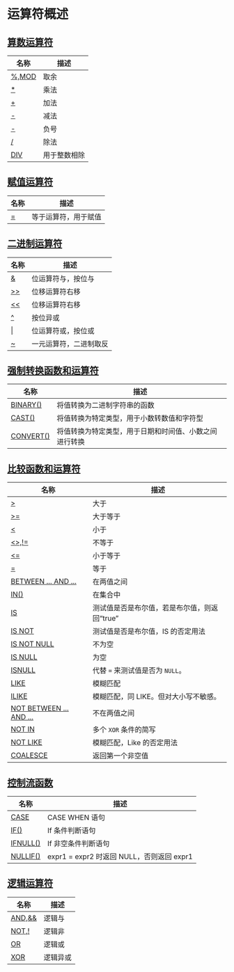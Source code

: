 # **运算符概述**

## [**算数运算符**](arithmetic-operators/arithmetic-operators-overview.md)

| 名称 | 描述|
|---|-----|
| [%,MOD](arithmetic-operators/mod.md) | 取余 |
| [*](arithmetic-operators/multiplication.md) | 乘法 |
| [+](arithmetic-operators/addition.md) | 加法 |
| [-](arithmetic-operators/minus.md) | 减法 |
| [-](arithmetic-operators/unary-minus.md) | 负号 |
| [/](arithmetic-operators/division.md) | 除法 |
| [DIV](arithmetic-operators/div.md) | 用于整数相除 |

## [**赋值运算符**](assignment-operators/assignment-operators-overview.md)

| 名称 | 描述|
|---|-----|
| [=](assignment-operators/equal.md) | 等于运算符，用于赋值 |

## [**二进制运算符**](bit-functions-and-operators/bit-functions-and-operators-overview.md)

| 名称 | 描述|
|---|-----|
| [&](bit-functions-and-operators/bitwise-and.md) | 位运算符与，按位与 |
| [>>](bit-functions-and-operators/right-shift.md) | 位移运算符右移 |
| [<<](bit-functions-and-operators/left-shift.md) |位移运算符右移 |
| [^](bit-functions-and-operators/bitwise-xor.md) |按位异或 |
| [\|](bit-functions-and-operators/bitwise-or.md) |位运算符或，按位或|
| [~](bit-functions-and-operators/bitwise-inversion.md) |一元运算符，二进制取反 |

## [**强制转换函数和运算符**](cast-functions-and-operators/cast-functions-and-operators-overview.md)

| 名称 | 描述|
|---|-----|
| [BINARY()](cast-functions-and-operators/binary.md) | 将值转换为二进制字符串的函数 |
| [CAST()](cast-functions-and-operators/cast.md) | 将值转换为特定类型，用于小数转数值和字符型 |
| [CONVERT()](cast-functions-and-operators/convert.md) | 将值转换为特定类型，用于日期和时间值、小数之间进行转换 |

## [**比较函数和运算符**](comparison-functions-and-operators/comparison-functions-and-operators-overview.md)

| 名称 | 描述|
|---|-----|
| [>](comparison-functions-and-operators/greater-than.md) | 大于 |
| [>=](comparison-functions-and-operators/greater-than-or-equal.md) | 大于等于 |
| [<](comparison-functions-and-operators/less-than.md) | 小于 |
| [<>,!=](comparison-functions-and-operators/not-equal.md) | 不等于 |
| [<=](comparison-functions-and-operators/less-than-or-equal.md) | 小于等于 |
| [=](comparison-functions-and-operators/assign-equal.md) | 等于 |
| [BETWEEN ... AND ...](comparison-functions-and-operators/between.md) | 在两值之间 |
| [IN()](comparison-functions-and-operators/in.md) | 在集合中 |
| [IS](comparison-functions-and-operators/is.md) | 测试值是否是布尔值，若是布尔值，则返回“true” |
| [IS NOT](comparison-functions-and-operators/is-not.md) | 测试值是否是布尔值，IS 的否定用法 |
| [IS NOT NULL](comparison-functions-and-operators/is-not-null.md) | 不为空 |
| [IS NULL](comparison-functions-and-operators/is-null.md) | 为空 |
| [ISNULL](comparison-functions-and-operators/function_isnull.md) | 代替 `=` 来测试值是否为 `NULL`。|
| [LIKE](comparison-functions-and-operators/like.md) | 模糊匹配 |
| [ILIKE](comparison-functions-and-operators/ilike.md) | 模糊匹配，同 LIKE。但对大小写不敏感。 |
| [NOT BETWEEN ... AND ...](comparison-functions-and-operators/not-between.md) | 不在两值之间 |
| [NOT IN](comparison-functions-and-operators/not-in.md) | 多个 `XOR` 条件的简写 |
| [NOT LIKE](comparison-functions-and-operators/not-like.md) | 模糊匹配，Like 的否定用法 |
| [COALESCE](comparison-functions-and-operators/coalesce.md)|返回第一个非空值|

## [**控制流函数**](flow-control-functions/flow-control-functions-overview.md)

| 名称 | 描述|
|---|-----|
| [CASE](flow-control-functions/case-when.md) | CASE WHEN 语句 |
| [IF()](flow-control-functions/function_if.md) | If 条件判断语句 |
| [IFNULL()](flow-control-functions/function_ifnull.md) | If 非空条件判断语句 |
| [NULLIF()](flow-control-functions/function_nullif.md) | expr1 = expr2 时返回 NULL，否则返回 expr1 |

## [**逻辑运算符**](logical-operators/logical-operators-overview.md)

| 名称 | 描述|
|---|-----|
| [AND,&&](logical-operators/and.md) | 逻辑与 |
| [NOT,!](logical-operators/not.md) | 逻辑非 |
| [OR](logical-operators/or.md) | 逻辑或 |
| [XOR](logical-operators/xor.md) | 逻辑异或 |
